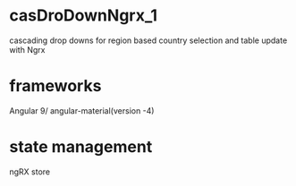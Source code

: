 # casDroDownNgrx_1
cascading drop downs for region based country selection and table update with Ngrx

# frameworks
Angular 9/ angular-material(version -4)

# state management 
ngRX store
